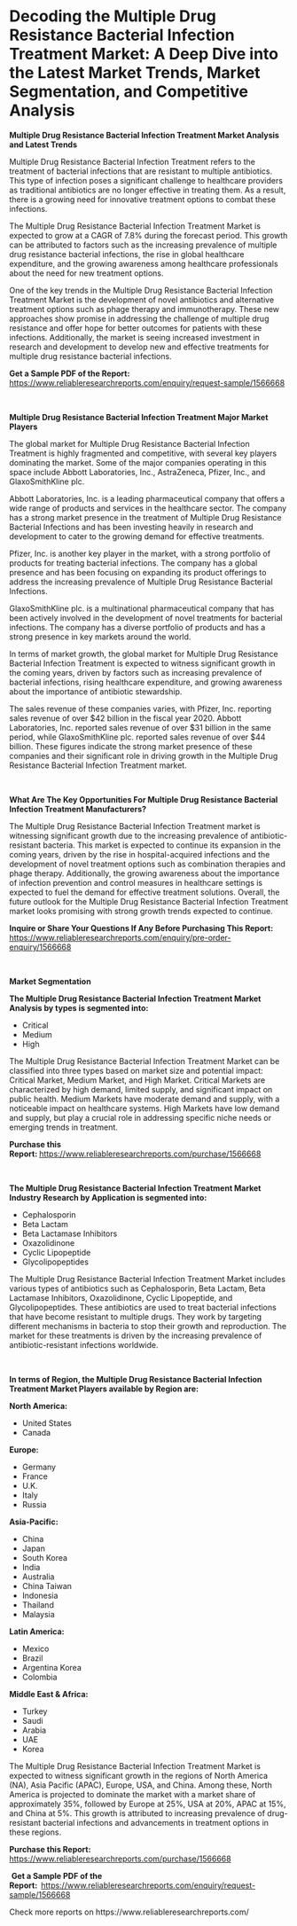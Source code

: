 <p><h1>Decoding the Multiple Drug Resistance Bacterial Infection Treatment Market: A Deep Dive into the Latest Market Trends, Market Segmentation, and Competitive Analysis</h1></p><p><strong>Multiple Drug Resistance Bacterial Infection Treatment Market Analysis and Latest Trends</strong></p>
<p><p>Multiple Drug Resistance Bacterial Infection Treatment refers to the treatment of bacterial infections that are resistant to multiple antibiotics. This type of infection poses a significant challenge to healthcare providers as traditional antibiotics are no longer effective in treating them. As a result, there is a growing need for innovative treatment options to combat these infections.</p><p>The Multiple Drug Resistance Bacterial Infection Treatment Market is expected to grow at a CAGR of 7.8% during the forecast period. This growth can be attributed to factors such as the increasing prevalence of multiple drug resistance bacterial infections, the rise in global healthcare expenditure, and the growing awareness among healthcare professionals about the need for new treatment options.</p><p>One of the key trends in the Multiple Drug Resistance Bacterial Infection Treatment Market is the development of novel antibiotics and alternative treatment options such as phage therapy and immunotherapy. These new approaches show promise in addressing the challenge of multiple drug resistance and offer hope for better outcomes for patients with these infections. Additionally, the market is seeing increased investment in research and development to develop new and effective treatments for multiple drug resistance bacterial infections.</p></p>
<p><strong>Get a Sample PDF of the Report:&nbsp;</strong> <a href="https://www.reliableresearchreports.com/enquiry/request-sample/1566668">https://www.reliableresearchreports.com/enquiry/request-sample/1566668</a></p>
<p>&nbsp;</p>
<p><strong>Multiple Drug Resistance Bacterial Infection Treatment Major Market Players</strong></p>
<p><p>The global market for Multiple Drug Resistance Bacterial Infection Treatment is highly fragmented and competitive, with several key players dominating the market. Some of the major companies operating in this space include Abbott Laboratories, Inc., AstraZeneca, Pfizer, Inc., and GlaxoSmithKline plc.</p><p>Abbott Laboratories, Inc. is a leading pharmaceutical company that offers a wide range of products and services in the healthcare sector. The company has a strong market presence in the treatment of Multiple Drug Resistance Bacterial Infections and has been investing heavily in research and development to cater to the growing demand for effective treatments.</p><p>Pfizer, Inc. is another key player in the market, with a strong portfolio of products for treating bacterial infections. The company has a global presence and has been focusing on expanding its product offerings to address the increasing prevalence of Multiple Drug Resistance Bacterial Infections.</p><p>GlaxoSmithKline plc. is a multinational pharmaceutical company that has been actively involved in the development of novel treatments for bacterial infections. The company has a diverse portfolio of products and has a strong presence in key markets around the world.</p><p>In terms of market growth, the global market for Multiple Drug Resistance Bacterial Infection Treatment is expected to witness significant growth in the coming years, driven by factors such as increasing prevalence of bacterial infections, rising healthcare expenditure, and growing awareness about the importance of antibiotic stewardship.</p><p>The sales revenue of these companies varies, with Pfizer, Inc. reporting sales revenue of over $42 billion in the fiscal year 2020. Abbott Laboratories, Inc. reported sales revenue of over $31 billion in the same period, while GlaxoSmithKline plc. reported sales revenue of over $44 billion. These figures indicate the strong market presence of these companies and their significant role in driving growth in the Multiple Drug Resistance Bacterial Infection Treatment market.</p></p>
<p>&nbsp;</p>
<p><strong>What Are The Key Opportunities For Multiple Drug Resistance Bacterial Infection Treatment Manufacturers?</strong></p>
<p><p>The Multiple Drug Resistance Bacterial Infection Treatment market is witnessing significant growth due to the increasing prevalence of antibiotic-resistant bacteria. This market is expected to continue its expansion in the coming years, driven by the rise in hospital-acquired infections and the development of novel treatment options such as combination therapies and phage therapy. Additionally, the growing awareness about the importance of infection prevention and control measures in healthcare settings is expected to fuel the demand for effective treatment solutions. Overall, the future outlook for the Multiple Drug Resistance Bacterial Infection Treatment market looks promising with strong growth trends expected to continue.</p></p>
<p><strong>Inquire or Share Your Questions If Any Before Purchasing This Report:</strong> <a href="https://www.reliableresearchreports.com/enquiry/pre-order-enquiry/1566668">https://www.reliableresearchreports.com/enquiry/pre-order-enquiry/1566668</a></p>
<p>&nbsp;</p>
<p><strong>Market Segmentation</strong></p>
<p><strong>The Multiple Drug Resistance Bacterial Infection Treatment Market Analysis by types is segmented into:</strong></p>
<p><ul><li>Critical</li><li>Medium</li><li>High</li></ul></p>
<p><p>The Multiple Drug Resistance Bacterial Infection Treatment Market can be classified into three types based on market size and potential impact: Critical Market, Medium Market, and High Market. Critical Markets are characterized by high demand, limited supply, and significant impact on public health. Medium Markets have moderate demand and supply, with a noticeable impact on healthcare systems. High Markets have low demand and supply, but play a crucial role in addressing specific niche needs or emerging trends in treatment.</p></p>
<p><strong>Purchase this Report:&nbsp;</strong><a href="https://www.reliableresearchreports.com/purchase/1566668">https://www.reliableresearchreports.com/purchase/1566668</a></p>
<p>&nbsp;</p>
<p><strong>The Multiple Drug Resistance Bacterial Infection Treatment Market Industry Research by Application is segmented into:</strong></p>
<p><ul><li>Cephalosporin</li><li>Beta Lactam</li><li>Beta Lactamase Inhibitors</li><li>Oxazolidinone</li><li>Cyclic Lipopeptide</li><li>Glycolipopeptides</li></ul></p>
<p><p>The Multiple Drug Resistance Bacterial Infection Treatment Market includes various types of antibiotics such as Cephalosporin, Beta Lactam, Beta Lactamase Inhibitors, Oxazolidinone, Cyclic Lipopeptide, and Glycolipopeptides. These antibiotics are used to treat bacterial infections that have become resistant to multiple drugs. They work by targeting different mechanisms in bacteria to stop their growth and reproduction. The market for these treatments is driven by the increasing prevalence of antibiotic-resistant infections worldwide.</p></p>
<p>&nbsp;</p>
<p><strong>In terms of Region, the Multiple Drug Resistance Bacterial Infection Treatment Market Players available by Region are:</strong></p>
<p>
    <p> <strong> North America: </strong>
        <ul>
            <li>United States</li>
            <li>Canada</li>
        </ul>
        </p> 
    <p> <strong> Europe: </strong>
        <ul>
            <li>Germany</li>
            <li>France</li>
            <li>U.K.</li>
            <li>Italy</li>
            <li>Russia</li>
        </ul>
        </p> 
    <p> <strong> Asia-Pacific: </strong>
        <ul>
            <li>China</li>
            <li>Japan</li>
            <li>South Korea</li>
            <li>India</li>
            <li>Australia</li>
            <li>China Taiwan</li>
            <li>Indonesia</li>
            <li>Thailand</li>
            <li>Malaysia</li>
        </ul>
        </p> 
    <p> <strong> Latin America: </strong>
        <ul>
            <li>Mexico</li>
            <li>Brazil</li>
            <li>Argentina Korea</li>
            <li>Colombia</li>
        </ul>
        </p> 
    <p> <strong> Middle East & Africa: </strong>
        <ul>
            <li>Turkey</li>
            <li>Saudi</li>
            <li>Arabia</li>
            <li>UAE</li>
            <li>Korea</li>
        </ul>
    </p>
    </p>
<p><p>The Multiple Drug Resistance Bacterial Infection Treatment Market is expected to witness significant growth in the regions of North America (NA), Asia Pacific (APAC), Europe, USA, and China. Among these, North America is projected to dominate the market with a market share of approximately 35%, followed by Europe at 25%, USA at 20%, APAC at 15%, and China at 5%. This growth is attributed to increasing prevalence of drug-resistant bacterial infections and advancements in treatment options in these regions.</p></p>
<p><strong>Purchase this Report: </strong><a href="https://www.reliableresearchreports.com/purchase/1566668">https://www.reliableresearchreports.com/purchase/1566668</a></p>
<p>&nbsp;<strong>Get a Sample PDF of the Report:&nbsp;&nbsp;</strong><a href="https://www.reliableresearchreports.com/enquiry/request-sample/1566668">https://www.reliableresearchreports.com/enquiry/request-sample/1566668</a></p>
<p><strong></strong></p>
<p>Check more reports on https://www.reliableresearchreports.com/</p>